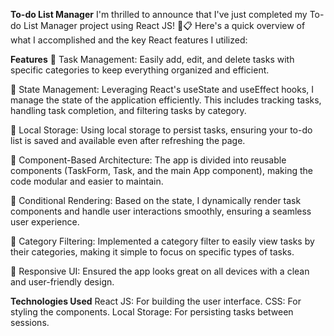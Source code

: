 **To-do List Manager**
I'm thrilled to announce that I've just completed my To-do List Manager project using React JS! 🚀📋 Here's a quick overview of what I accomplished and the key React features I utilized:

**Features**
🔹 Task Management: Easily add, edit, and delete tasks with specific categories to keep everything organized and efficient.

🔹 State Management: Leveraging React's useState and useEffect hooks, I manage the state of the application efficiently. This includes tracking tasks, handling task completion, and filtering tasks by category.

🔹 Local Storage: Using local storage to persist tasks, ensuring your to-do list is saved and available even after refreshing the page.

🔹 Component-Based Architecture: The app is divided into reusable components (TaskForm, Task, and the main App component), making the code modular and easier to maintain.

🔹 Conditional Rendering: Based on the state, I dynamically render task components and handle user interactions smoothly, ensuring a seamless user experience.

🔹 Category Filtering: Implemented a category filter to easily view tasks by their categories, making it simple to focus on specific types of tasks.

🔹 Responsive UI: Ensured the app looks great on all devices with a clean and user-friendly design.

**Technologies Used**
React JS: For building the user interface.
CSS: For styling the components.
Local Storage: For persisting tasks between sessions.
